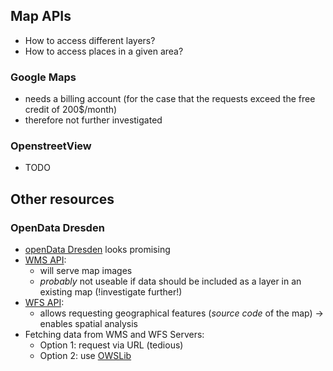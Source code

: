 ## Map APIs

* How to access different layers?
* How to access places in a given area?
  
### Google Maps

* needs a billing account (for the case that the requests exceed the free credit of 200$/month)
* therefore not further investigated

### OpenstreetView

* TODO

## Other resources

### OpenData Dresden

* [openData Dresden](https://opendata.dresden.de/DreiD/) looks promising
* [WMS API](https://en.wikipedia.org/wiki/Web_Map_Service):
  * will serve map images
  * _probably_ not useable if data should be included as a layer in an existing map (!investigate further!)
* [WFS API](https://en.wikipedia.org/wiki/Web_Feature_Service):
  * allows requesting geographical features (_source code_ of the map)
  &rarr; enables spatial analysis
* Fetching data from WMS and WFS Servers:
  * Option 1: request via URL (tedious)
  * Option 2: use [OWSLib](http://geopython.github.io/OWSLib/)

